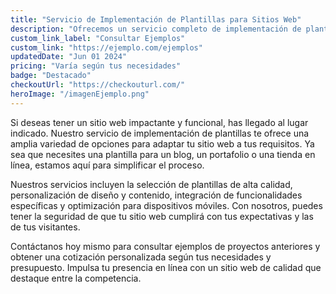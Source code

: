 ```yaml
---
title: "Servicio de Implementación de Plantillas para Sitios Web"
description: "Ofrecemos un servicio completo de implementación de plantillas para que puedas tener un sitio web profesional y atractivo. Desde la selección de plantillas hasta la personalización, estamos aquí para llevar tu presencia en línea al siguiente nivel."
custom_link_label: "Consultar Ejemplos"
custom_link: "https://ejemplo.com/ejemplos"
updatedDate: "Jun 01 2024"
pricing: "Varía según tus necesidades"
badge: "Destacado"
checkoutUrl: "https://checkouturl.com/"
heroImage: "/imagenEjemplo.png"
---
```


Si deseas tener un sitio web impactante y funcional, has llegado al lugar indicado. Nuestro servicio de implementación de plantillas te ofrece una amplia variedad de opciones para adaptar tu sitio web a tus requisitos. Ya sea que necesites una plantilla para un blog, un portafolio o una tienda en línea, estamos aquí para simplificar el proceso.

Nuestros servicios incluyen la selección de plantillas de alta calidad, personalización de diseño y contenido, integración de funcionalidades específicas y optimización para dispositivos móviles. Con nosotros, puedes tener la seguridad de que tu sitio web cumplirá con tus expectativas y las de tus visitantes.

Contáctanos hoy mismo para consultar ejemplos de proyectos anteriores y obtener una cotización personalizada según tus necesidades y presupuesto. Impulsa tu presencia en línea con un sitio web de calidad que destaque entre la competencia.
